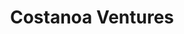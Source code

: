 ---
layout: firm_page
title: "Costanoa Ventures"
id: "costanoavc.com"
permalink: "/costanoaventurescostanoavc.com/"
website: "https://www.costanoavc.com"
offices: "Palo Alto (United States), San Francisco (United States)"
investment_stages: "Seed, Series A"
portfolio_companies: "Alation, AppOmni, Prefix, Vannevar Labs, StackHawk, Quizlet, NumberAi, Assured, Hona, Fixify, OpenPipe, Rafay Systems, Rerun, Cyberhaven, Bugcrowd, SGN, RunReveal, Cape, Auterion, Muon Space, Kepler, Highnote, Lively, Comun, PayNearMe, Shepherd Insurance, 3scale, 6sense, Acme, Alpha Health, Amplify AI, Aperture, Apptimize, Aquabyte, Aserto, Assis, Beacon AI, Bigeye, Billgo, Bolster, Cadana, Coiled, Cyral, Datalogix, Delphina, Demandbase, Earthmover, Elevate Security, FaunaDB, Flexio, Focal Systems, ForceMetrics, Fossa, Gamechanger, Grovo, Guardian Analytics, Highline, Inflection, Intacct, Isocket, Jitsu, Kenna Security, Kevala, Krypton, Landit, Leap, Lex Machina, Liferaft, Definite, Malga, NovoEd, Noteable, Novel, Noyo, Outerbounds, Parallel Domain, Passbase, Pepperdata, Propeller, Trully, Regrow, Replicant, Return Path, Roadster, Skedulo, Smile Identity, Springboard, Stitch Labs, Tensec, Textualize, Umba, Sync Computing, VictorOps, Vic.ai, Vividly, Zentist, Stealth"
portfolio_link: "https://www.costanoavc.com/companies/"
investment_markets: "AI & Data Infrastructure, Cybersecurity, Defense, Fintech, AI-Enabled SaaS, Modern SaaS"
founded_year: "2012"
description: "Costanoa Ventures is an early-stage venture capital firm focusing on B2B companies. They provide hands-on support and expertise to founders, acting as a crucial partner throughout the company's journey. Their BuilderOps team offers unmatched go-to-market and company-building assistance."
linkedin: "https://www.linkedin.com/company/costanoa-ventures/"
twitter: "https://twitter.com/costanoavc"
instagram: ""
team_page: "https://www.costanoavc.com/team/"
investor_type: "Venture Capital"
crunchbase: "https://www.crunchbase.com/organization/costanoaventures"
pitchbook: "https://pitchbook.com/profiles/investor/54613-90"

# SEO Optimization
meta_title: "Costanoa Ventures - VC Firm - projectstartups.com"
meta_description: "Costanoa Ventures, Costanoa Ventures is an early-stage venture capital firm focusing on B2B companies. They provide hands-on support and expertise to founders, acting as..."
meta_keywords: "Costanoa Ventures, AI & Data Infrastructure, Cybersecurity, Defense, Fintech, AI-Enabled SaaS, Modern SaaS, VC firm, venture capital, startup investor, projectstartups.com"
canonical_url: "https://vc.projectstartups.com/costanoaventurescostanoavc.com/"
---